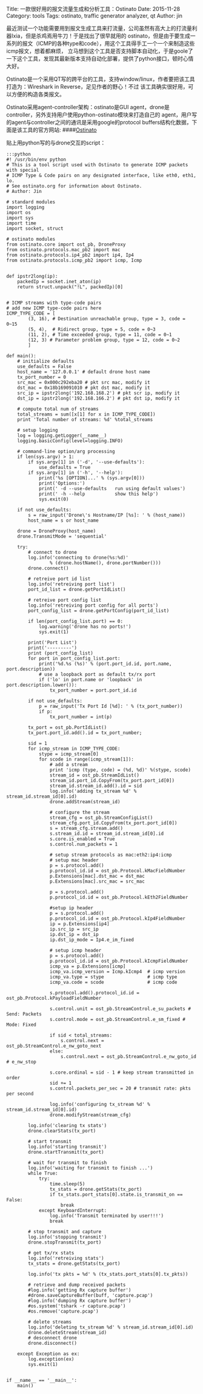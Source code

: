 Title: 一款很好用的报文流量生成和分析工具：Ostinato
Date: 2015-11-28
Category: tools
Tags: ostinato, traffic generator analyzer, qt
Author: jin


最近测试一个功能需要用到报文生成工具来打流量，公司虽然有高大上的打流量利器Ixia，但是杀鸡焉用牛刀！于是找出了很早就用的
ostinato，但是由于要生成一系列的报文（ICMP的各种type和code），用这个工具得手工一个一个来制造这些icmp报文，想着都麻烦，
立马想到这个工具是否支持脚本自动化，于是goole了一下这个工具，发现其最新版本支持自动化部署，提供了python接口，顿时心情大好。

Ostinato是一个采用QT写的跨平台的工具，支持window/linux，作者要把该工具打造为：Wireshark in Reverse，足见作者的野心！不过
该工具确实很好用，可以方便的构造各类报文。

Ostinato采用agent-controller架构：ostinato是GUI agent，drone是controller，另外支持用户使用python-ostinato模块来打造自己的
agent，用户写的agent与controller之间的通讯是采用google的protocol buffers结构化数据，下面是该工具的官方网站:
####[Ostinato](http://ostinato.org/)

贴上用python写的与drone交互的script：

    :::python
    #! /usr/bin/env python
    # This is a tool script used with Ostinato to generate ICMP packets with special 
    # ICMP Type & Code pairs on any designated interface, like eth0, eth1, lo.
    # See ostinato.org for information about Ostinato.
    # Author: Jin

    # standard modules
    import logging
    import os
    import sys
    import time
    import socket, struct

    # ostinato modules 
    from ostinato.core import ost_pb, DroneProxy
    from ostinato.protocols.mac_pb2 import mac
    from ostinato.protocols.ip4_pb2 import ip4, Ip4
    from ostinato.protocols.icmp_pb2 import icmp, Icmp


    def ipstr2long(ip):
        packedIp = socket.inet_aton(ip)
        return struct.unpack("!L", packedIp)[0]


    # ICMP streams with type-code pairs
    # add new ICMP type-code pairs here
    ICMP_TYPE_CODE = [
            (3, 16), # Destination unreachable group, type = 3, code = 0~15
            (5, 4),  # Ridirect group, type = 5, code = 0~3
            (11, 2), # Time exceeded group, type = 11, code = 0~1
            (12, 3) # Parameter problem group, type = 12, code = 0~2
            ]

    def main():
        # initialize defaults
        use_defaults = False
        host_name = '127.0.0.1' # default drone host name
        tx_port_number = 0
        src_mac = 0x000c292eba20 # pkt src mac, modify it 
        dst_mac = 0x18b169091010 # pkt dst mac, modify it
        src_ip = ipstr2long('192.168.168.2') # pkt scr ip, modify it
        dst_ip = ipstr2long('192.168.166.2') # pkt dst ip, modify it
        
        # compute total num of streams
        total_streams = sum([x[1] for x in ICMP_TYPE_CODE])
        print 'Total number of streams: %d' %total_streams
        
        # setup logging
        log = logging.getLogger(__name__)
        logging.basicConfig(level=logging.INFO)

        # command-line option/arg processing
        if len(sys.argv) > 1:
            if sys.argv[1] in ('-d', '--use-defaults'):
                use_defaults = True
            if sys.argv[1] in ('-h', '--help'):
                print('%s [OPTION]...' % (sys.argv[0]))
                print('Options:')
                print(' -d --use-defaults   run using default values')
                print(' -h --help           show this help')
                sys.exit(0)

        if not use_defaults:
            s = raw_input('Drone\'s Hostname/IP [%s]: ' % (host_name))
            host_name = s or host_name

        drone = DroneProxy(host_name)
        drone.TransmitMode = 'sequential'

        try:
            # connect to drone
            log.info('connecting to drone(%s:%d)' 
                    % (drone.hostName(), drone.portNumber()))
            drone.connect()

            # retreive port id list
            log.info('retreiving port list')
            port_id_list = drone.getPortIdList()

            # retreive port config list
            log.info('retreiving port config for all ports')
            port_config_list = drone.getPortConfig(port_id_list)

            if len(port_config_list.port) == 0:
                log.warning('drone has no ports!')
                sys.exit(1)

            print('Port List')
            print('---------')
            print (port_config_list)
            for port in port_config_list.port:
                print('%d.%s (%s)' % (port.port_id.id, port.name, port.description))
                # use a loopback port as default tx/rx port 
                if ('lo' in port.name or 'loopback' in port.description.lower()):
                    tx_port_number = port.port_id.id

            if not use_defaults:
                p = raw_input('Tx Port Id [%d]: ' % (tx_port_number))
                if p:
                    tx_port_number = int(p)

            tx_port = ost_pb.PortIdList()
            tx_port.port_id.add().id = tx_port_number;

            sid = 1
            for icmp_stream in ICMP_TYPE_CODE:
                stype = icmp_stream[0]
                for scode in range(icmp_stream[1]):
                    # add a stream
                    print 'icmp (type, code) = (%d, %d)' %(stype, scode)
                    stream_id = ost_pb.StreamIdList()
                    stream_id.port_id.CopyFrom(tx_port.port_id[0])
                    stream_id.stream_id.add().id = sid
                    log.info('adding tx_stream %d' % stream_id.stream_id[0].id)
                    drone.addStream(stream_id)

                    # configure the stream
                    stream_cfg = ost_pb.StreamConfigList()
                    stream_cfg.port_id.CopyFrom(tx_port.port_id[0])
                    s = stream_cfg.stream.add()
                    s.stream_id.id = stream_id.stream_id[0].id
                    s.core.is_enabled = True
                    s.control.num_packets = 1

                    # setup stream protocols as mac:eth2:ip4:icmp
                    # setup mac header
                    p = s.protocol.add()
                    p.protocol_id.id = ost_pb.Protocol.kMacFieldNumber
                    p.Extensions[mac].dst_mac = dst_mac
                    p.Extensions[mac].src_mac = src_mac

                    p = s.protocol.add()
                    p.protocol_id.id = ost_pb.Protocol.kEth2FieldNumber

                    #setup ip header
                    p = s.protocol.add()
                    p.protocol_id.id = ost_pb.Protocol.kIp4FieldNumber
                    ip = p.Extensions[ip4]
                    ip.src_ip = src_ip 
                    ip.dst_ip = dst_ip 
                    ip.dst_ip_mode = Ip4.e_im_fixed

                    # setup icmp header
                    p = s.protocol.add()
                    p.protocol_id.id = ost_pb.Protocol.kIcmpFieldNumber
                    icmp_va = p.Extensions[icmp] 
                    icmp_va.icmp_version = Icmp.kIcmp4  # icmp version
                    icmp_va.type = stype                # icmp type
                    icmp_va.code = scode                # icmp code
                    
                    s.protocol.add().protocol_id.id = ost_pb.Protocol.kPayloadFieldNumber
                
                    s.control.unit = ost_pb.StreamControl.e_su_packets # Send: Packets
                    s.control.mode = ost_pb.StreamControl.e_sm_fixed # Mode: Fixed

                    if sid < total_streams:
                        s.control.next = ost_pb.StreamControl.e_nw_goto_next
                    else:
                        s.control.next = ost_pb.StreamControl.e_nw_goto_id # e_nw_stop

                    s.core.ordinal = sid - 1 # keep stream transmitted in order
                    sid += 1
                    s.control.packets_per_sec = 20 # transmit rate: pkts per second
                   
                    log.info('configuring tx_stream %d' % stream_id.stream_id[0].id)
                    drone.modifyStream(stream_cfg)

            log.info('clearing tx stats')
            drone.clearStats(tx_port)

            # start transmit
            log.info('starting transmit')
            drone.startTransmit(tx_port)

            # wait for transmit to finish
            log.info('waiting for transmit to finish ...')
            while True:
                try:
                    time.sleep(5)
                    tx_stats = drone.getStats(tx_port)
                    if tx_stats.port_stats[0].state.is_transmit_on == False:
                        break
                except KeyboardInterrupt:
                    log.info('Transmit terminated by user!!!')
                    break

            # stop transmit and capture
            log.info('stopping transmit')
            drone.stopTransmit(tx_port)

            # get tx/rx stats
            log.info('retreiving stats')
            tx_stats = drone.getStats(tx_port)

            log.info('tx pkts = %d' % (tx_stats.port_stats[0].tx_pkts))

            # retrieve and dump received packets
            #log.info('getting Rx capture buffer')
            #drone.saveCaptureBuffer(buff, 'capture.pcap')
            #log.info('dumping Rx capture buffer')
            #os.system('tshark -r capture.pcap')
            #os.remove('capture.pcap')

            # delete streams
            log.info('deleting tx_stream %d' % stream_id.stream_id[0].id)
            drone.deleteStream(stream_id)
            # desconnect drone
            drone.disconnect()

        except Exception as ex:
            log.exception(ex)
            sys.exit(1)


    if __name__ == '__main__':
        main()
